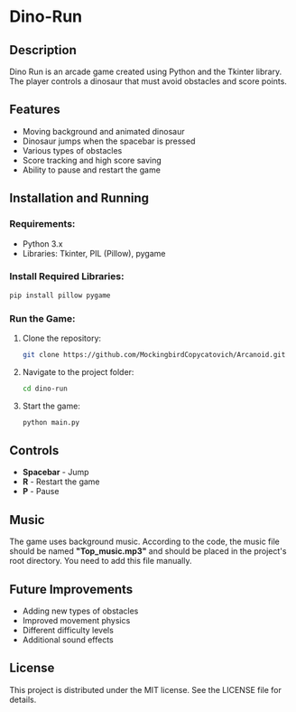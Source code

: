 # Dino-Run

## Description
Dino Run is an arcade game created using Python and the Tkinter library. The player controls a dinosaur that must avoid obstacles and score points.

## Features
- Moving background and animated dinosaur
- Dinosaur jumps when the spacebar is pressed
- Various types of obstacles
- Score tracking and high score saving
- Ability to pause and restart the game

## Installation and Running
### Requirements:
- Python 3.x
- Libraries: Tkinter, PIL (Pillow), pygame

### Install Required Libraries:
```bash
pip install pillow pygame
```

### Run the Game:
1. Clone the repository:
   ```bash
   git clone https://github.com/MockingbirdCopycatovich/Arcanoid.git
   ```
2. Navigate to the project folder:
   ```bash
   cd dino-run
   ```
3. Start the game:
   ```bash
   python main.py
   ```

## Controls
- **Spacebar** - Jump
- **R** - Restart the game
- **P** - Pause

## Music
The game uses background music. According to the code, the music file should be named **"Top_music.mp3"** and should be placed in the project's root directory. You need to add this file manually.

## Future Improvements
- Adding new types of obstacles
- Improved movement physics
- Different difficulty levels
- Additional sound effects

## License
This project is distributed under the MIT license. See the LICENSE file for details.

